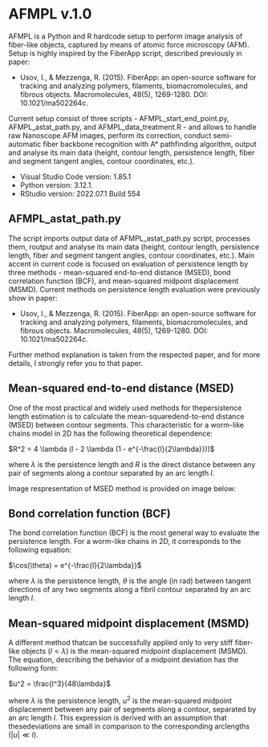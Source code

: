 # AFMPL v.1.0
AFMPL is a Python and R hardcode setup to perform image analysis of fiber-like objects, captured by means of atomic force microscopy (AFM). Setup is highly inspired by the FiberApp script, described previously in paper: 
- Usov, I., & Mezzenga, R. (2015). FiberApp: an open-source software for tracking and analyzing polymers, filaments, biomacromolecules, and fibrous objects. Macromolecules, 48(5), 1269-1280. DOI: 10.1021/ma502264c.

Current setup consist of three scripts - AFMPL_start_end_point.py, AFMPL_astat_path.py, and AFMPL_data_treatment.R - and allows to handle raw Nanoscope AFM images, perform its correction, conduct semi-automatic fiber backbone recognition with A* pathfinding algorithm, output and analyse its main data (height, contour length, persistence length, fiber and segment tangent angles, contour coordinates, etc.).
- Visual Studio Code version: 1.85.1
- Python version: 3.12.1.
- RStudio version: 2022.07.1 Build 554

## AFMPL_astat_path.py
The script imports output data of AFMPL_astat_path.py script, processes them, routput and analyse its main data (height, contour length, persistence length, fiber and segment tangent angles, contour coordinates, etc.). Main accent in current code is focused on evaluation of persistence length by three methods - mean-squared end-to-end distance (MSED), bond correlation function (BCF), and mean-squared midpoint displacement (MSMD). Current methods on persistence length evaluation were previously show in paper:
- Usov, I., & Mezzenga, R. (2015). FiberApp: an open-source software for tracking and analyzing polymers, filaments, biomacromolecules, and fibrous objects. Macromolecules, 48(5), 1269-1280. DOI: 10.1021/ma502264c.

Further method explanation is taken from the respected paper, and for more details, I strongly refer you to that paper.

## Mean-squared end-to-end distance (MSED)
One of the most practical and widely used methods for thepersistence length estimation is to calculate the mean-squaredend-to-end distance (MSED) between contour segments. This characteristic for a worm-like chains model in 2D has the following theoretical dependence:

$R^2 = 4 \lambda (l - 2 \lambda (1 - e^{-\frac{l}{2\lambda}}))$

where $λ$ is the persistence length and $R$ is the direct distance between any pair of segments along a contour separated by an arc length $l$.

Image respresentation of MSED method is provided on image below:

## Bond correlation function (BCF)
The bond correlation function (BCF) is the most general way to evaluate the persistence length. For a worm-like chains in 2D, it corresponds to the following equation:

$\cos(\theta) = e^{-\frac{l}{2\lambda}}$

 where $λ$ is the persistence length, $θ$ is the angle (in rad) between tangent directions of any two segments along a fibril contour separated by an arc length $l$.

## Mean-squared midpoint displacement (MSMD)

A different method thatcan be successfully applied only to very stiff fiber-like objects ($l < λ$) is the mean-squared midpoint displacement (MSMD). The equation, describing the behavior of a midpoint deviation has the following form:

$u^2 = \frac{l^3}{48\lambda}$

where $λ$ is the persistence length, $u^2$ is the mean-squared midpoint displacement between any pair of segments along a contour, separated by an arc length $l$. This expression is derived with an assumption that thesedeviations are small in comparison to the corresponding arclengths ($|u|≪l$).
